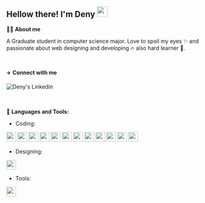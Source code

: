 ## Hellow there! I'm Deny <img src="https://media.giphy.com/media/psEArC8GCwjzs5RYZQ/giphy.gif" width="28px">

🤵‍♂️ **About me**

<p>A Graduate student in computer science major. Love to spoil my eyes ✨ and passionate about web designing and developing 🔥 also hard learner 📝.</p>
<br>

✈️ **Connect with me**

<a href="https://www.linkedin.com/in/daushelyeh/">
  <img align="left" alt="Deny's Linkedin" src="https://img.shields.io/badge/LinkedIn-0077B5?style=for-the-badge&logo=linkedin&logoColor=white" />
</a>
<br><br><br>

🧰 **Languages and Tools:**

- Coding:<br>

<code><img height="25" src="https://img.shields.io/badge/html5-%23E34F26.svg?style=for-the-badge&logo=html5&logoColor=white"></code>
<code><img height="25" src="https://img.shields.io/badge/css3-%231572B6.svg?style=for-the-badge&logo=css3&logoColor=white"></code>
<code><img height="25" src="https://img.shields.io/badge/javascript-%23323330.svg?style=for-the-badge&logo=javascript&logoColor=%23F7DF1E"></code>
<code><img height="25" src="https://img.shields.io/badge/jquery-%230769AD.svg?style=for-the-badge&logo=jquery&logoColor=white"></code>
<code><img height="25" src="https://img.shields.io/badge/laravel-%23FF2D20.svg?style=for-the-badge&logo=laravel&logoColor=white"></code>
<code><img height="25" src="https://img.shields.io/badge/bootstrap-%23563D7C.svg?style=for-the-badge&logo=bootstrap&logoColor=white"></code>
<code><img height="25" src="https://img.shields.io/badge/tailwindcss-%2338B2AC.svg?style=for-the-badge&logo=tailwind-css&logoColor=white"></code>
<code><img height="25" src="https://img.shields.io/badge/react-%2320232a.svg?style=for-the-badge&logo=react&logoColor=%2361DAFB"></code>
<code><img height="25" src="https://img.shields.io/badge/Vue.js-35495E?style=for-the-badge&logo=vuedotjs&logoColor=4FC08D"></code>
<code><img height="25" src="https://img.shields.io/badge/Go-00ADD8?logo=Go&style=for-the-badge&logoColor=white"></code>
<code><img height="25" src="https://img.shields.io/badge/nuxt.js-00DC82?style=for-the-badge&logo=nuxt.js&logoColor=white"></code>
<code><img height="25" src="https://img.shields.io/badge/-MySQL-4479A1?style=for-the-badge&logo=mysql&labelColor=4479A1&logoColor=FFF"></code>


- Designing:<br>

<code><img height="25" src="https://img.shields.io/badge/adobe%20photoshop-%2331A8FF.svg?style=for-the-badge&logo=adobe%20photoshop&logoColor=white"></code>

- Tools:<br>

<code><img height="25" src="https://img.shields.io/badge/Visual%20Studio%20Code-0078d7.svg?style=for-the-badge&logo=visual-studio-code&logoColor=white"></code>
<br><br>
